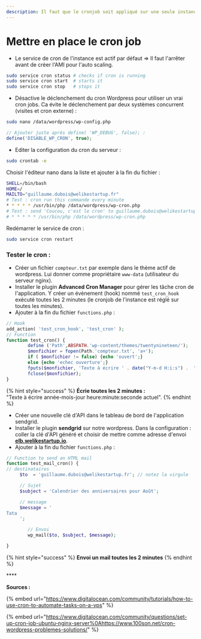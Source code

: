 ```yaml
---
description: Il faut que le cronjob soit appliqué sur une seule instance
---
```


# Mettre en place le cron job

* Le service de cron de l'instance est actif par défaut =&gt; Il faut l'arrêter avant de créer l'AMI pour l'auto scaling.

```bash
sudo service cron status # checks if cron is running
sudo service cron start  # starts it
sudo service cron stop   # stops it
```

* Désactive le déclenchement du cron Wordpress pour utiliser un vrai cron jobs. Ca évite le déclenchement par deux systèmes concurrent \(visites et cron externe\) :

```bash
sudo nano /data/wordpress/wp-config.php
```

```php
// Ajouter juste après define( 'WP_DEBUG', false); :
define('DISABLE_WP_CRON', true);
```

* Editer la configuration du cron du serveur :

```bash
sudo crontab -e
```

Choisir l'éditeur nano dans la liste et ajouter à la fin du fichier :

```bash
SHELL=/bin/bash
HOME=/
MAILTO="guillaume.dubois@welikestartup.fr"
# Test : cron run this commande every minute
* * * * * /usr/bin/php /data/wordpress/wp-cron.php
# Test : send 'Coucou, c'est le cron' to guillaume.dubois@welikestartup.fr
# * * * * * /usr/bin/php /data/wordpress/wp-cron.php
```

Redémarrer le service de cron :

```bash
sudo service cron restart
```

### Tester le cron :

* Créer un fichier `compteur.txt` par exemple dans le thème actif de wordpress. Lui donner comme propriétaire `www-data` \(utilisateur du serveur nginx\).
* Installer le plugin **Advanced Cron Manager** pour gérer les tâche cron de l'application. Y créer un évènement \(hook\) nommé `test_cron_hook` exécuté toutes les 2 minutes \(le cronjob de l'instance est réglé sur toutes les minutes\).
* Ajouter à la fin du fichier `functions.php` :

```php
// Hook
add_action( 'test_cron_hook', 'test_cron' );
// Function
function test_cron() {
        define ('Path',ABSPATH.'wp-content/themes/twentynineteen/');
        $monfichier = fopen(Path.'compteur.txt', 'a+');
        if ( $monfichier != false) {echo 'ouvert';}
        else {echo 'echec ouverture';}
        fputs($monfichier, 'Texte à écrire ' . date("Y-m-d H:i:s") .  "\n");
        fclose($monfichier);
}
```

{% hint style="success" %}
**Écrie toutes les 2 minutes :**  
"Texte à écrire année-mois-jour heure:minute:seconde actuel".
{% endhint %}



* Créer une nouvelle clé d'API dans le tableau de bord de l'application sendgrid.
* Installer le plugin **sendgrid** sur notre wordpress. Dans la configuration : coller la clé d'API généré et choisir de mettre comme adresse d'envoi [**elb.welikestartup.io**](http://elb.welikestartup.io/).
* Ajouter à la fin du fichier `functions.php` :

```php
// Function to send an HTML mail
function test_mail_cron() {
// destinataires
     $to  = 'guillaume.dubois@welikestartup.fr'; // notez la virgule

     // Sujet
     $subject = 'Calendrier des anniversaires pour Août';

     // message
     $message = '
Tata
     ';

        // Envoi
        wp_mail($to, $subject, $message);

}
```

{% hint style="success" %}
**Envoi un mail toutes les 2 minutes**
{% endhint %}

\*\*\*\*

**Sources :**

{% embed url="https://www.digitalocean.com/community/tutorials/how-to-use-cron-to-automate-tasks-on-a-vps" %}

{% embed url="https://www.digitalocean.com/community/questions/set-up-cron-job-ubuntu-nginx-server%0Ahttps://www.100son.net/cron-wordpress-problemes-solutions/" %}



